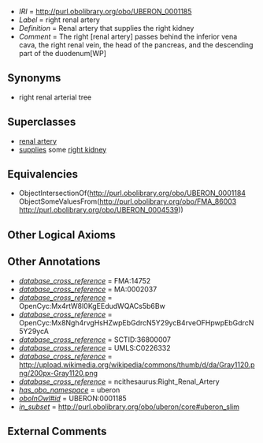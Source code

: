  * *IRI* = http://purl.obolibrary.org/obo/UBERON_0001185
 * *Label* = right renal artery
 * *Definition* = Renal artery that supplies the right kidney
 * *Comment* = The right [renal artery] passes behind the inferior vena cava, the right renal vein, the head of the pancreas, and the descending part of the duodenum[WP]

## Synonyms

 * right renal arterial tree

## Superclasses

 * [renal artery](../../UBERON/84/UBERON_0001184.md)
 * [supplies](../../FMA/03/FMA_86003.md) some [right kidney](../../UBERON/39/UBERON_0004539.md)

## Equivalencies

 * ObjectIntersectionOf(<http://purl.obolibrary.org/obo/UBERON_0001184> ObjectSomeValuesFrom(<http://purl.obolibrary.org/obo/FMA_86003> <http://purl.obolibrary.org/obo/UBERON_0004539>))

## Other Logical Axioms


## Other Annotations

 * *[database_cross_reference](../../ef/oboInOwl#hasDbXref.md)* = FMA:14752
 * *[database_cross_reference](../../ef/oboInOwl#hasDbXref.md)* = MA:0002037
 * *[database_cross_reference](../../ef/oboInOwl#hasDbXref.md)* = OpenCyc:Mx4rtW8I0KgEEdudWQACs5b6Bw
 * *[database_cross_reference](../../ef/oboInOwl#hasDbXref.md)* = OpenCyc:Mx8Ngh4rvgHsHZwpEbGdrcN5Y29ycB4rveOFHpwpEbGdrcN5Y29ycA
 * *[database_cross_reference](../../ef/oboInOwl#hasDbXref.md)* = SCTID:36800007
 * *[database_cross_reference](../../ef/oboInOwl#hasDbXref.md)* = UMLS:C0226332
 * *[database_cross_reference](../../ef/oboInOwl#hasDbXref.md)* = http://upload.wikimedia.org/wikipedia/commons/thumb/d/da/Gray1120.png/200px-Gray1120.png
 * *[database_cross_reference](../../ef/oboInOwl#hasDbXref.md)* = ncithesaurus:Right_Renal_Artery
 * *[has_obo_namespace](../../ce/oboInOwl#hasOBONamespace.md)* = uberon
 * *[oboInOwl#id](../../id/oboInOwl#id.md)* = UBERON:0001185
 * *[in_subset](../../et/oboInOwl#inSubset.md)* = http://purl.obolibrary.org/obo/uberon/core#uberon_slim

## External Comments

